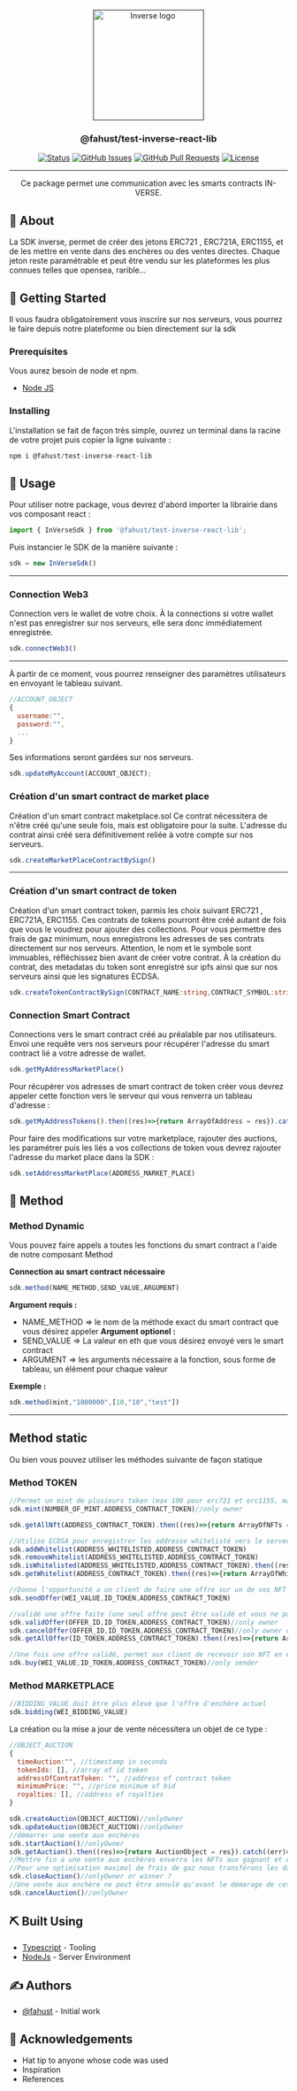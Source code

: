 <p align="center">
  <a href="" rel="noopener">
 <img width=200px height=200px src="https://i.imgur.com/6wj0hh6.jpg" alt="Inverse logo"></a>
</p>

<h3 align="center">@fahust/test-inverse-react-lib</h3>

<div align="center">

[![Status](https://img.shields.io/badge/status-active-success.svg)]()
[![GitHub Issues](https://img.shields.io/github/issues/kylelobo/The-Documentation-Compendium.svg)](https://github.com/kylelobo/The-Documentation-Compendium/issues)
[![GitHub Pull Requests](https://img.shields.io/github/issues-pr/kylelobo/The-Documentation-Compendium.svg)](https://github.com/kylelobo/The-Documentation-Compendium/pulls)
[![License](https://img.shields.io/badge/license-MIT-blue.svg)](/LICENSE)

</div>

---

<p align="center"> Ce package permet une communication avec les smarts contracts IN-VERSE.
    <br> 
</p>

## 🧐 About <a name = "about"></a>

La SDK inverse, permet de créer des jetons ERC721 , ERC721A, ERC1155, et de les mettre en vente dans des enchères ou des ventes directes.
Chaque jeton reste paramétrable et peut être vendu sur les plateformes les plus connues telles que opensea, rarible...


## 🏁 Getting Started <a name = "getting_started"></a>

Il vous faudra obligatoirement vous inscrire sur nos serveurs, vous pourrez le faire depuis notre plateforme ou bien directement sur la sdk





### Prerequisites

Vous aurez besoin de node et npm.

- [Node JS](https://nodejs.org/en/download/)





### Installing

L'installation se fait de façon très simple, ouvrez un terminal dans la racine de votre projet puis copier la ligne suivante :

```javascript
npm i @fahust/test-inverse-react-lib
```







## 🎈 Usage <a name="usage"></a>

Pour utiliser notre package, vous devrez d'abord importer la librairie dans vos composant react :

```javascript
import { InVerseSdk } from '@fahust/test-inverse-react-lib';
```

Puis instancier le SDK de la manière suivante :

```javascript
sdk = new InVerseSdk()
```

___

### Connection Web3
Connection vers le wallet de votre choix.
À la connections si votre wallet n'est pas enregistrer sur nos serveurs, elle sera donc immédiatement enregistrée.

```javascript
sdk.connectWeb3()
```

___

À partir de ce moment, vous pourrez renseigner des paramètres utilisateurs en envoyant le tableau suivant.


```javascript
//ACCOUNT_OBJECT
{
  username:"",
  password:"",
  ...
}
```

Ses informations seront gardées sur nos serveurs.

```javascript
sdk.updateMyAccount(ACCOUNT_OBJECT);
```

### Création d'un smart contract de market place
Création d'un smart contract maketplace.sol
Ce contrat nécessitera de n'être créé qu'une seule fois, mais est obligatoire pour la suite.
L'adresse du contrat ainsi créé sera définitivement reliée à votre compte sur nos serveurs.

```typescript
sdk.createMarketPlaceContractBySign()
```


___
### Création d'un smart contract de token
Création d'un smart contract token, parmis les choix suivant ERC721 , ERC721A, ERC1155.
Ces contrats de tokens pourront être créé autant de fois que vous le voudrez pour ajouter des collections.
Pour vous permettre des frais de gaz minimum, nous enregistrons les adresses de ses contrats directement sur nos serveurs.
Attention, le nom et le symbole sont immuables, réfléchissez bien avant de créer votre contrat.
À la création du contrat, des metadatas du token sont enregistré sur ipfs ainsi que sur nos serveurs ainsi que les signatures ECDSA.

```typescript
sdk.createTokenContractBySign(CONTRACT_NAME:string,CONTRACT_SYMBOL:string,BASE_URI:string:optional)
```

### Connection Smart Contract
Connections vers le smart contract créé au préalable par nos utilisateurs.
Envoi une requête vers nos serveurs pour récupérer l'adresse du smart contract lié a votre adresse de wallet.


```javascript
sdk.getMyAddressMarketPlace()
```

Pour récupérer vos adresses de smart contract de token créer vous devrez appeler cette fonction vers le serveur qui vous renverra un tableau d'adresse :

```javascript
sdk.getMyAddressTokens().then((res)=>{return ArrayOfAddress = res}).catch((err)=>{return err})
```

Pour faire des modifications sur votre marketplace, rajouter des auctions, les paramétrer puis les liés a vos collections de token vous devrez rajouter l'adresse du market place dans la SDK :

```javascript
sdk.setAddressMarketPlace(ADDRESS_MARKET_PLACE)
```






## 🔧 Method <a name="usage"></a>



### Method Dynamic
Vous pouvez faire appels a toutes les fonctions du smart contract a l'aide de notre composant Method

**Connection au smart contract nécessaire**

```javascript
sdk.method(NAME_METHOD,SEND_VALUE,ARGUMENT)
```

**Argument requis :**
- NAME_METHOD => le nom de la méthode exact du smart contract que vous désirez appeler
**Argument optionel :**
- SEND_VALUE => La valeur en eth que vous désirez envoyé vers le smart contract
- ARGUMENT => les arguments nécessaire a la fonction, sous forme de tableau, un élément pour chaque valeur

**Exemple :**

```javascript
sdk.method(mint,"1000000",[10,"10","test"])
```

___

## Method static
Ou bien vous pouvez utiliser les méthodes suivante de façon statique 

### Method TOKEN

```javascript
//Permet un mint de plusieurs token (max 100 pour erc721 et erc1155, max 1000 pour le erc721A)
sdk.mint(NUMBER_OF_MINT,ADDRESS_CONTRACT_TOKEN)//only owner
```

```javascript
sdk.getAllNft(ADDRESS_CONTRACT_TOKEN).then((res)=>{return ArrayOfNFTs = res}).catch((err)=>{return err})
```

```javascript
//Utilise ECDSA pour enregistrer les addresse whitelisté vers le serveur
sdk.addWhitelist(ADDRESS_WHITELISTED,ADDRESS_CONTRACT_TOKEN)
sdk.removeWhitelist(ADDRESS_WHITELISTED,ADDRESS_CONTRACT_TOKEN)
sdk.isWhitelisted(ADDRESS_WHITELISTED,ADDRESS_CONTRACT_TOKEN).then((res)=>{return res}).catch((err)=>{return err})
sdk.getWhitelist(ADDRESS_CONTRACT_TOKEN).then((res)=>{return ArrayOfWhitelisted = res}).catch((err)=>{return err})
```

```javascript
//Donne l'opportunité a un client de faire une offre sur un de vos NFT
sdk.sendOffer(WEI_VALUE,ID_TOKEN,ADDRESS_CONTRACT_TOKEN)

//validé une offre faite (une seul offre peut être validé et vous ne pourrez pas revenir en arrière)
sdk.validOffer(OFFER_ID,ID_TOKEN,ADDRESS_CONTRACT_TOKEN)//only owner
sdk.cancelOffer(OFFER_ID,ID_TOKEN,ADDRESS_CONTRACT_TOKEN)//only owner or sender
sdk.getAllOffer(ID_TOKEN,ADDRESS_CONTRACT_TOKEN).then((res)=>{return ArrayOfOffers = res}).catch((err)=>{return err})

//Une fois une offre validé, permet aux client de recevoir son NFT en échange 
sdk.buy(WEI_VALUE,ID_TOKEN,ADDRESS_CONTRACT_TOKEN)//only sender
```



### Method MARKETPLACE


```javascript
//BIDDING_VALUE doit être plus élevé que l'offre d'enchère actuel
sdk.bidding(WEI_BIDDING_VALUE)
```

La création ou la mise a jour de vente nécessitera un objet de ce type :
```javascript
//OBJECT_AUCTION 
{
  timeAuction:"", //timestamp in seconds
  tokenIds: [], //array of id token
  addressOfContratToken: "", //address of contract token
  minimumPrice: "", //price minimum of bid
  royalties: [], //address of royalties
}
```

```javascript
sdk.createAuction(OBJECT_AUCTION)//onlyOwner
sdk.updateAuction(OBJECT_AUCTION)//onlyOwner
//démarrer une vente aux enchères
sdk.startAuction()//onlyOwner
sdk.getAuction().then((res)=>{return AuctionObject = res}).catch((err)=>{return err})
//Mettre fin a une vente aux enchères enverra les NFTs aux gagnant et enverra le dépot du gagnant aux royalties
//Pour une optimisation maximal de frais de gaz nous transférons les datas de l'auction fermé vers nos serveurs
sdk.closeAuction()//onlyOwner or winner ?
//Une vente aux enchère ne peut être annulé qu'avant le démarage de cet derniète
sdk.cancelAuction()//onlyOwner
```





## ⛏️ Built Using <a name = "built_using"></a>

- [Typescript](https://www.typescriptlang.org/) - Tooling 
- [NodeJs](https://nodejs.org/en/) - Server Environment





## ✍️ Authors <a name = "authors"></a>

- [@fahust](https://github.com/kylelobo) - Initial work





## 🎉 Acknowledgements <a name = "acknowledgement"></a>

- Hat tip to anyone whose code was used
- Inspiration
- References
